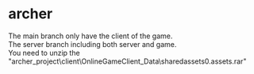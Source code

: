 # archer
The main branch only have the client of the game.  
The server branch including both server and game.  
You need to unzip the "archer_project\client\OnlineGameClient_Data\sharedassets0.assets.rar"
